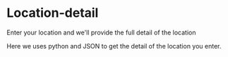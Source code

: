 # Location-detail
Enter your location and we'll provide the full detail of the location

Here we uses python and JSON to get the detail of the location you enter.
